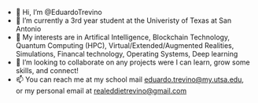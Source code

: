 - 👋 Hi, I’m @EduardoTrevino
- 🌱 I’m currently a 3rd year student at the Univeristy of Texas at San Antonio
- 👀 My interests are in Artifical Intelligence, Blockchain Technology, Quantum Computing (HPC), Virtual/Extended/Augmented Realities, Simulations,            Financal technology, Operating Systems, Deep learning
- 💞️ I’m looking to collaborate on any projects were I can learn, grow some skills, and connect!
- 📫 You can reach me at my school mail eduardo.trevino@my.utsa.edu, or my personal email at realeddietrevino@gmail.com

<!---
EduardoTrevino/EduardoTrevino is a ✨ special ✨ repository because its `README.md` (this file) appears on your GitHub profile.
You can click the Preview link to take a look at your changes.
--->
